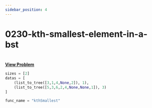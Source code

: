 ```yaml
---
sidebar_position: 4
---
```


# 0230-kth-smallest-element-in-a-bst
#
[**View Problem**](https://leetcode.com/problems/kth-smallest-element-in-a-bst)

```python 0230-kth-smallest-element-in-a-bst
sizes = [2]
datas = [
    (list_to_tree([3,1,4,None,2]), 1),
    (list_to_tree([5,3,6,2,4,None,None,1]), 3)
]

func_name = "kthSmallest"
```